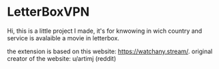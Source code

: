 # LetterBoxVPN

Hi, this is a little project I made, it's for knwowing in wich country and service is avalaible a movie in letterbox. 

the extension is based on this website: https://watchany.stream/.
original creator of the website: u/artimj (reddit)
